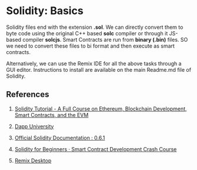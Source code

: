 # Solidity: Basics

Solidity files end with the extension **.sol**. We can directly convert them to byte code using the original C++ based **solc** compiler or through it JS-based compiler **solcjs**. Smart Contracts are run from **binary (.bin)** files. SO we need to convert these files to bi format and then execute as smart contracts.

Alternatively, we can use the Remix IDE for all the above tasks through a GUI editor. Instructions to install are available on the main Readme.md file of Solidity.

## References

1. [Solidity Tutorial - A Full Course on Ethereum, Blockchain Development, Smart Contracts, and the EVM](https://www.youtube.com/watch?v=ipwxYa-F1uY)

2. [Dapp University](https://www.dappuniversity.com/)

3. [Official Solidity Documentation : 0.6.1](https://solidity.readthedocs.io/en/v0.6.1/)

4. [Solidity for Beginners · Smart Contract Development Crash Course](https://www.dappuniversity.com/articles/solidity-tutorial)

5. [Remix Desktop](https://medium.com/remix-ide/remix-desktop-8c1e9e946ee1)
